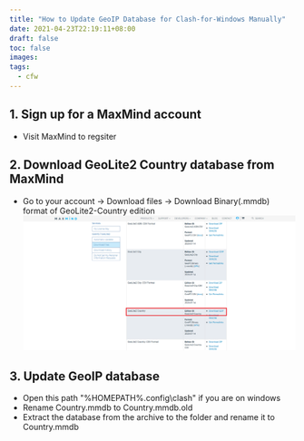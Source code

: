 ```yaml
---
title: "How to Update GeoIP Database for Clash-for-Windows Manually"
date: 2021-04-23T22:19:11+08:00
draft: false
toc: false
images: 
tags:
  - cfw
---
```


## 1. Sign up for a MaxMind account  

- Visit MaxMind to regsiter
## 2. Download GeoLite2 Country database from MaxMind

- Go to your account -> Download files -> Download Binary(.mmdb) format of GeoLite2-Country edition
![maxmind](maxmind.png)

## 3. Update GeoIP database

- Open this path "%HOMEPATH%\.config\clash" if you are on windows  
- Rename Country.mmdb to Country.mmdb.old  
- Extract the database from the archive to the folder and rename it to   Country.mmdb 